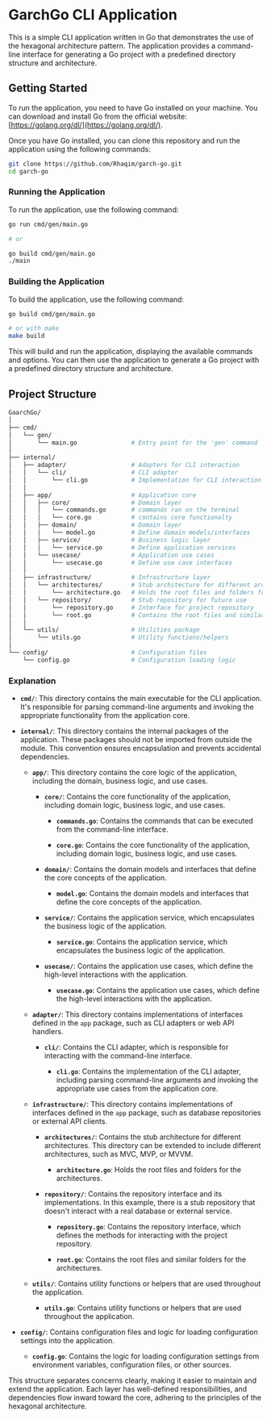 # GarchGo CLI Application

This is a simple CLI application written in Go that demonstrates the use of the hexagonal architecture pattern. The application provides a command-line interface for generating a Go project with a predefined directory structure and architecture.

## Getting Started

To run the application, you need to have Go installed on your machine. You can download and install Go from the official website: [https://golang.org/dl/](https://golang.org/dl/).

Once you have Go installed, you can clone this repository and run the application using the following commands:

```bash
git clone https://github.com/Rhaqim/garch-go.git
cd garch-go
```

### Running the Application

To run the application, use the following command:

```bash
go run cmd/gen/main.go

# or

go build cmd/gen/main.go
./main
```

### Building the Application

To build the application, use the following command:

```bash
go build cmd/gen/main.go

# or with make
make build
```

This will build and run the application, displaying the available commands and options. You can then use the application to generate a Go project with a predefined directory structure and architecture.

## Project Structure

```bash
GaarchGo/
│
├── cmd/
│   └── gen/
│       └── main.go               # Entry point for the 'gen' command
│
├── internal/
│   ├── adapter/                  # Adapters for CLI interaction
│   │   └── cli/                  # CLI adapter
│   │       └── cli.go            # Implementation for CLI interaction
│   │
│   ├── app/                      # Application core
│   │   ├── core/                 # Domain layer
│   │   │   └── commands.go       # commands ran on the terminal
│   │   │   └── core.go           # contains core functionalty
│   │   ├── domain/               # Domain layer
│   │   │   └── model.go          # Define domain models/interfaces
│   │   ├── service/              # Business logic layer
│   │   │   └── service.go        # Define application services
│   │   └── usecase/              # Application use cases
│   │       └── usecase.go        # Define use case interfaces
│   │
│   ├── infrastructure/           # Infrastructure layer
│   │   └── architectures/        # Stub architecture for different architectures
│   │       └── architecture.go   # Holds the root files and folders for the architectures
│   │   └── repository/           # Stub repository for future use
│   │       └── repository.go     # Interface for project repository
│   │       └── root.go           # Contains the root files and similar folders for the architectures
│   │
│   └── utils/                    # Utilities package
│       └── utils.go              # Utility functions/helpers
│
└── config/                       # Configuration files
    └── config.go                 # Configuration loading logic
```

### Explanation

- **`cmd/`**: This directory contains the main executable for the CLI application. It's responsible for parsing command-line arguments and invoking the appropriate functionality from the application core.

- **`internal/`**: This directory contains the internal packages of the application. These packages should not be imported from outside the module. This convention ensures encapsulation and prevents accidental dependencies.

  - **`app/`**: This directory contains the core logic of the application, including the domain, business logic, and use cases.

    - **`core/`**: Contains the core functionality of the application, including domain logic, business logic, and use cases.

      - **`commands.go`**: Contains the commands that can be executed from the command-line interface.

      - **`core.go`**: Contains the core functionality of the application, including domain logic, business logic, and use cases.

    - **`domain/`**: Contains the domain models and interfaces that define the core concepts of the application.

      - **`model.go`**: Contains the domain models and interfaces that define the core concepts of the application.

    - **`service/`**: Contains the application service, which encapsulates the business logic of the application.

      - **`service.go`**: Contains the application service, which encapsulates the business logic of the application.

    - **`usecase/`**: Contains the application use cases, which define the high-level interactions with the application.

      - **`usecase.go`**: Contains the application use cases, which define the high-level interactions with the application.
  
  - **`adapter/`**: This directory contains implementations of interfaces defined in the `app` package, such as CLI adapters or web API handlers.

    - **`cli/`**: Contains the CLI adapter, which is responsible for interacting with the command-line interface.

      - **`cli.go`**: Contains the implementation of the CLI adapter, including parsing command-line arguments and invoking the appropriate use cases from the application core.

  - **`infrastructure/`**: This directory contains implementations of interfaces defined in the `app` package, such as database repositories or external API clients.

    - **`architectures/`**: Contains the stub architecture for different architectures. This directory can be extended to include different architectures, such as MVC, MVP, or MVVM.

      - **`architecture.go`**: Holds the root files and folders for the architectures.

    - **`repository/`**: Contains the repository interface and its implementations. In this example, there is a stub repository that doesn't interact with a real database or external service.
  
      - **`repository.go`**: Contains the repository interface, which defines the methods for interacting with the project repository.

      - **`root.go`**: Contains the root files and similar folders for the architectures.
  
  - **`utils/`**: Contains utility functions or helpers that are used throughout the application.

    - **`utils.go`**: Contains utility functions or helpers that are used throughout the application.

- **`config/`**: Contains configuration files and logic for loading configuration settings into the application.

  - **`config.go`**: Contains the logic for loading configuration settings from environment variables, configuration files, or other sources.

This structure separates concerns clearly, making it easier to maintain and extend the application. Each layer has well-defined responsibilities, and dependencies flow inward toward the core, adhering to the principles of the hexagonal architecture.

